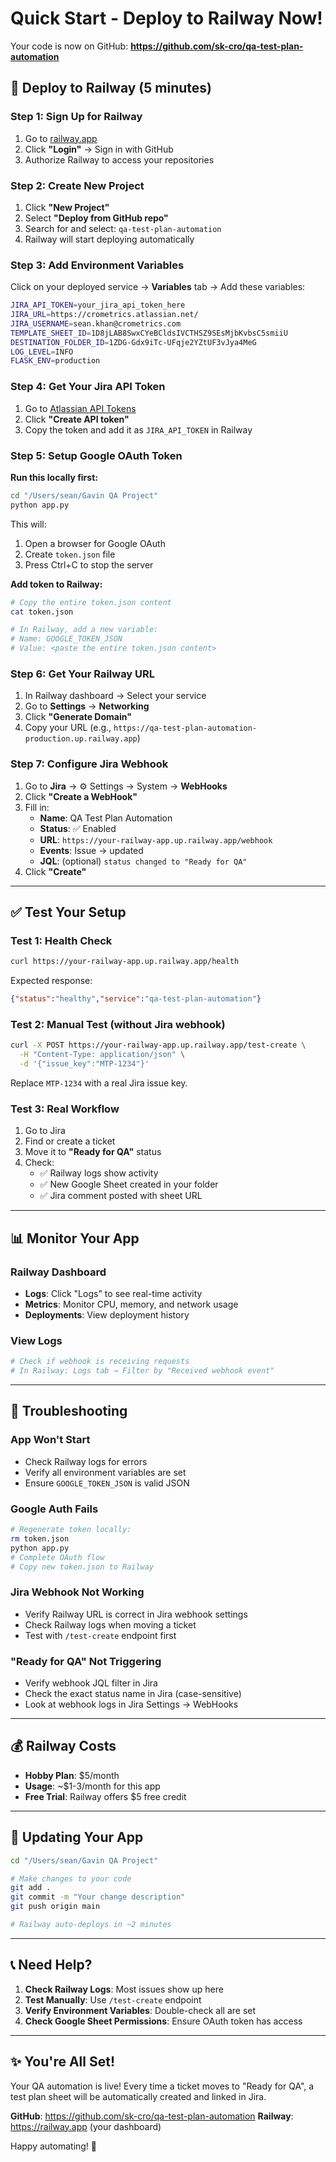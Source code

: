 # Quick Start - Deploy to Railway Now!

Your code is now on GitHub: **https://github.com/sk-cro/qa-test-plan-automation**

## 🚀 Deploy to Railway (5 minutes)

### Step 1: Sign Up for Railway
1. Go to [railway.app](https://railway.app)
2. Click **"Login"** → Sign in with GitHub
3. Authorize Railway to access your repositories

### Step 2: Create New Project
1. Click **"New Project"**
2. Select **"Deploy from GitHub repo"**
3. Search for and select: `qa-test-plan-automation`
4. Railway will start deploying automatically

### Step 3: Add Environment Variables
Click on your deployed service → **Variables** tab → Add these variables:

```bash
JIRA_API_TOKEN=your_jira_api_token_here
JIRA_URL=https://crometrics.atlassian.net/
JIRA_USERNAME=sean.khan@crometrics.com
TEMPLATE_SHEET_ID=1D8jLAB8SwxCYeBCldsIVCTHSZ9SEsMjbKvbsC5smiiU
DESTINATION_FOLDER_ID=1ZDG-Gdx9iTc-UFqje2YZtUF3vJya4MeG
LOG_LEVEL=INFO
FLASK_ENV=production
```

### Step 4: Get Your Jira API Token
1. Go to [Atlassian API Tokens](https://id.atlassian.com/manage/api-tokens)
2. Click **"Create API token"**
3. Copy the token and add it as `JIRA_API_TOKEN` in Railway

### Step 5: Setup Google OAuth Token

**Run this locally first:**
```bash
cd "/Users/sean/Gavin QA Project"
python app.py
```

This will:
1. Open a browser for Google OAuth
2. Create `token.json` file
3. Press Ctrl+C to stop the server

**Add token to Railway:**
```bash
# Copy the entire token.json content
cat token.json

# In Railway, add a new variable:
# Name: GOOGLE_TOKEN_JSON
# Value: <paste the entire token.json content>
```

### Step 6: Get Your Railway URL
1. In Railway dashboard → Select your service
2. Go to **Settings** → **Networking**
3. Click **"Generate Domain"**
4. Copy your URL (e.g., `https://qa-test-plan-automation-production.up.railway.app`)

### Step 7: Configure Jira Webhook
1. Go to **Jira** → ⚙️ Settings → System → **WebHooks**
2. Click **"Create a WebHook"**
3. Fill in:
   - **Name**: QA Test Plan Automation
   - **Status**: ✅ Enabled
   - **URL**: `https://your-railway-app.up.railway.app/webhook`
   - **Events**: Issue → updated
   - **JQL**: (optional) `status changed to "Ready for QA"`
4. Click **"Create"**

---

## ✅ Test Your Setup

### Test 1: Health Check
```bash
curl https://your-railway-app.up.railway.app/health
```

Expected response:
```json
{"status":"healthy","service":"qa-test-plan-automation"}
```

### Test 2: Manual Test (without Jira webhook)
```bash
curl -X POST https://your-railway-app.up.railway.app/test-create \
  -H "Content-Type: application/json" \
  -d '{"issue_key":"MTP-1234"}'
```

Replace `MTP-1234` with a real Jira issue key.

### Test 3: Real Workflow
1. Go to Jira
2. Find or create a ticket
3. Move it to **"Ready for QA"** status
4. Check:
   - ✅ Railway logs show activity
   - ✅ New Google Sheet created in your folder
   - ✅ Jira comment posted with sheet URL

---

## 📊 Monitor Your App

### Railway Dashboard
- **Logs**: Click "Logs" to see real-time activity
- **Metrics**: Monitor CPU, memory, and network usage
- **Deployments**: View deployment history

### View Logs
```bash
# Check if webhook is receiving requests
# In Railway: Logs tab → Filter by "Received webhook event"
```

---

## 🔧 Troubleshooting

### App Won't Start
- Check Railway logs for errors
- Verify all environment variables are set
- Ensure `GOOGLE_TOKEN_JSON` is valid JSON

### Google Auth Fails
```bash
# Regenerate token locally:
rm token.json
python app.py
# Complete OAuth flow
# Copy new token.json to Railway
```

### Jira Webhook Not Working
- Verify Railway URL is correct in Jira webhook settings
- Check Railway logs when moving a ticket
- Test with `/test-create` endpoint first

### "Ready for QA" Not Triggering
- Verify webhook JQL filter in Jira
- Check the exact status name in Jira (case-sensitive)
- Look at webhook logs in Jira Settings → WebHooks

---

## 💰 Railway Costs

- **Hobby Plan**: $5/month
- **Usage**: ~$1-3/month for this app
- **Free Trial**: Railway offers $5 free credit

---

## 🔄 Updating Your App

```bash
cd "/Users/sean/Gavin QA Project"

# Make changes to your code
git add .
git commit -m "Your change description"
git push origin main

# Railway auto-deploys in ~2 minutes
```

---

## 📞 Need Help?

1. **Check Railway Logs**: Most issues show up here
2. **Test Manually**: Use `/test-create` endpoint
3. **Verify Environment Variables**: Double-check all are set
4. **Check Google Sheet Permissions**: Ensure OAuth token has access

---

## ✨ You're All Set!

Your QA automation is live! Every time a ticket moves to "Ready for QA", a test plan sheet will be automatically created and linked in Jira.

**GitHub**: https://github.com/sk-cro/qa-test-plan-automation
**Railway**: https://railway.app (your dashboard)

Happy automating! 🎉


